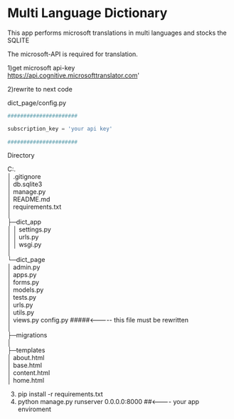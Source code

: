 # Multi Language Dictionary   

This app performs microsoft translations in multi languages and stocks the SQLITE  

The microsoft-API is required for translation.  

1)get microsoft api-key   
    https://api.cognitive.microsofttranslator.com'  
    
2)rewrite to next code  

dict_page/config.py

```python
######################  

subscription_key = 'your api key'
        
######################  
```


Directory  

C:.  
│  .gitignore  
│  db.sqlite3  
│  manage.py  
│  README.md  
│  requirements.txt  
│  
├─dict_app  
│  │  settings.py  
│  │  urls.py  
│  │  wsgi.py  
│  
└─dict_page  
    │  admin.py  
    │  apps.py  
    │  forms.py  
    │  models.py  
    │  tests.py  
    │  urls.py  
    │  utils.py    
    │  views.py
      config.py   #####<----- this file must be rewritten  
    │  
    ├─migrations  
    │  
    ├─templates  
    │      about.html  
    │      base.html  
    │      content.html       
    │      home.html  
    
    
    
3)   pip install -r requirements.txt  
4)   python manage.py runserver 0.0.0.0:8000   ##<---- your app enviroment  
